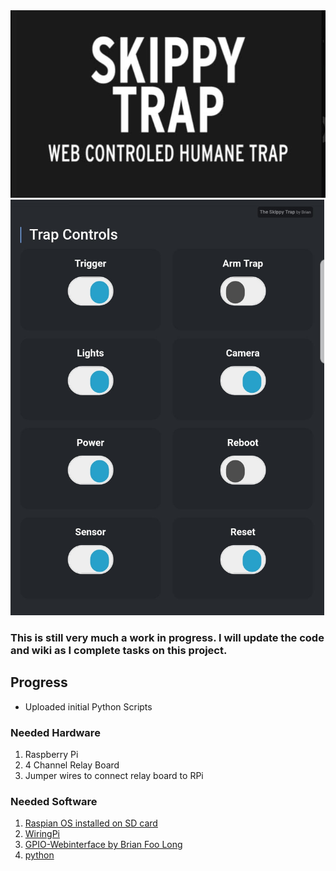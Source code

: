 <img src="https://github.com/mastertork/SkippyTrap/blob/master/skippytraplogo.jpg" height="300px">

<img src="https://github.com/mastertork/SkippyTrap/blob/master/skippytrapcontrols.jpg" height="665px">

### This is still very much a work in progress.  I will update the code and wiki as I complete tasks on this project.

## Progress 
  - Uploaded initial Python Scripts

### Needed Hardware
1.  Raspberry Pi
2.  4 Channel Relay Board
3.  Jumper wires to connect relay board to RPi

### Needed Software
1.  <a href="https://www.raspberrypi.org/downloads/raspbian/">Raspian OS installed on SD card</href>
2.  <a href="http://wiringpi.com/download-and-install/">WiringPi</href>
3.  <a href="https://github.com/brainfoolong/gpio-webinterface">GPIO-Webinterface</href> by Brian Foo Long
4.  python
